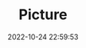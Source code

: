 ---
weight: 1
images:
- /images/edited/41.jpeg
title: Picture
date: 2022-10-24 22:59:53
tags:
- luminar
- work
---